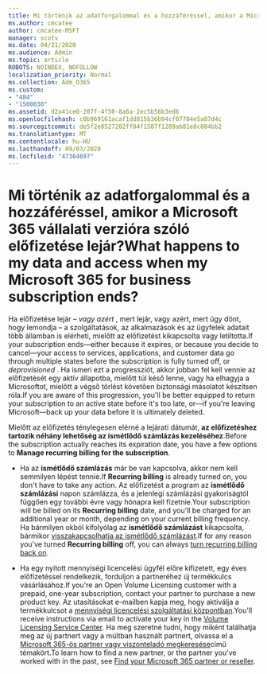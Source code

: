 ```yaml
---
title: Mi történik az adatforgalommal és a hozzáféréssel, amikor a Microsoft 365 vállalati verzióra szóló előfizetése lejár?
ms.author: cmcatee
author: cmcatee-MSFT
manager: scotv
ms.date: 04/21/2020
ms.audience: Admin
ms.topic: article
ROBOTS: NOINDEX, NOFOLLOW
localization_priority: Normal
ms.collection: Adm_O365
ms.custom:
- "484"
- "1500030"
ms.assetid: d2a41ce0-207f-4f50-8a6a-2ec5b56b3ed6
ms.openlocfilehash: c0b969161acaf1dd815b36b94cf07704e5a87d4c
ms.sourcegitcommit: de5f2e8527202ff04f1587f1289ab81e8c804bb2
ms.translationtype: MT
ms.contentlocale: hu-HU
ms.lasthandoff: 09/03/2020
ms.locfileid: "47364697"
---
```

# <a name="what-happens-to-my-data-and-access-when-my-microsoft-365-for-business-subscription-ends"></a><span data-ttu-id="d36f9-102">Mi történik az adatforgalommal és a hozzáféréssel, amikor a Microsoft 365 vállalati verzióra szóló előfizetése lejár?</span><span class="sxs-lookup"><span data-stu-id="d36f9-102">What happens to my data and access when my Microsoft 365 for business subscription ends?</span></span>

<span data-ttu-id="d36f9-103">Ha előfizetése lejár  *– vagy azért*  , mert lejár, vagy azért, mert úgy dönt, hogy lemondja – a szolgáltatások, az alkalmazások és az ügyfelek adatait több államban is elérheti, mielőtt az előfizetést kikapcsolta vagy letiltotta.</span><span class="sxs-lookup"><span data-stu-id="d36f9-103">If your subscription ends—either because it expires, or because you decide to cancel—your access to services, applications, and customer data go through multiple states before the subscription is fully turned off, or  *deprovisioned*  .</span></span> <span data-ttu-id="d36f9-104">Ha ismeri ezt a progressziót, akkor jobban fel kell vennie az előfizetését egy aktív állapotba, mielőtt túl késő lenne, vagy ha elhagyja a Microsoftot, mielőtt a végső törlést követően biztonsági másolatot készítsen róla.</span><span class="sxs-lookup"><span data-stu-id="d36f9-104">If you are aware of this progression, you'll be better equipped to return your subscription to an active state before it's too late, or—if you're leaving Microsoft—back up your data before it is ultimately deleted.</span></span>
  
<span data-ttu-id="d36f9-105">Mielőtt az előfizetés ténylegesen elérné a lejárati dátumát, **az előfizetéshez tartozik néhány lehetőség az ismétlődő számlázás kezeléséhez**.</span><span class="sxs-lookup"><span data-stu-id="d36f9-105">Before the subscription actually reaches its expiration date, you have a few options to **Manage recurring billing for the subscription**.</span></span>
  
- <span data-ttu-id="d36f9-106">Ha az **ismétlődő számlázás** már be van kapcsolva, akkor nem kell semmilyen lépést tennie.</span><span class="sxs-lookup"><span data-stu-id="d36f9-106">If **Recurring billing** is already turned on, you don't have to take any action.</span></span> <span data-ttu-id="d36f9-107">Az előfizetést a program az **ismétlődő számlázási** napon számlázza, és a jelenlegi számlázási gyakoriságtól függően egy további évre vagy hónapra kell fizetnie.</span><span class="sxs-lookup"><span data-stu-id="d36f9-107">Your subscription will be billed on its **Recurring billing** date, and you'll be charged for an additional year or month, depending on your current billing frequency.</span></span> <span data-ttu-id="d36f9-108">Ha bármilyen okból kifolyólag az **ismétlődő számlázást** kikapcsolta, bármikor [visszakapcsolhatja az ismétlődő számlázást](https://docs.microsoft.com/microsoft-365/commerce/subscriptions/renew-your-subscription#turn-recurring-billing-off-or-on).</span><span class="sxs-lookup"><span data-stu-id="d36f9-108">If for any reason you've turned **Recurring billing** off, you can always [turn recurring billing back on](https://docs.microsoft.com/microsoft-365/commerce/subscriptions/renew-your-subscription#turn-recurring-billing-off-or-on).</span></span>

- <span data-ttu-id="d36f9-109">Ha egy nyitott mennyiségi licencelési ügyfél előre kifizetett, egy éves előfizetéssel rendelkezik, forduljon a partneréhez új termékkulcs vásárlásához.</span><span class="sxs-lookup"><span data-stu-id="d36f9-109">If you're an Open Volume Licensing customer with a prepaid, one-year subscription, contact your partner to purchase a new product key.</span></span> <span data-ttu-id="d36f9-110">Az utasításokat e-mailben kapja meg, hogy aktiválja a termékkulcsot a [mennyiségi licencelési szolgáltatási központban](https://go.microsoft.com/fwlink/p/?LinkID=282016).</span><span class="sxs-lookup"><span data-stu-id="d36f9-110">You'll receive instructions via email to activate your key in the [Volume Licensing Service Center](https://go.microsoft.com/fwlink/p/?LinkID=282016).</span></span> <span data-ttu-id="d36f9-111">Ha meg szeretné tudni, hogy miként találhatja meg az új partnert vagy a múltban használt partnert, olvassa el a [Microsoft 365-ös partner vagy viszonteladó megkeresése](https://docs.microsoft.com/microsoft-365/admin/manage/find-your-partner-or-reseller)című témakört.</span><span class="sxs-lookup"><span data-stu-id="d36f9-111">To learn how to find a new partner, or the partner you've worked with in the past, see [Find your Microsoft 365 partner or reseller](https://docs.microsoft.com/microsoft-365/admin/manage/find-your-partner-or-reseller).</span></span>